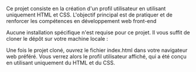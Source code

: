 Ce projet consiste en la création d'un profil utilisateur en utilisant uniquement HTML et CSS.
L'objectif principal est de pratiquer et de renforcer les compétences en développement web front-end

Aucune installation spécifique n'est requise pour ce projet. Il vous suffit de cloner le dépôt sur votre machine locale :

Une fois le projet cloné, ouvrez le fichier index.html dans votre navigateur web préféré. Vous verrez alors le profil utilisateur affiché, qui a été conçu en utilisant uniquement du HTML et du CSS.
